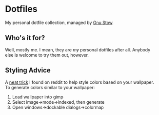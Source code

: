 # Dotfiles
My personal dotfile collection, managed by [Gnu
Stow](https://www.gnu.org/software/stow/).

## Who's it for?
Well, mostly me. I mean, they are *my* personal dotfiles after all. Anybody
else is welcome to try them out, however.

## Styling Advice
A [neat
trick](https://www.reddit.com/r/unixporn/comments/5dq79a/how_to_create_a_pallet_from_your_wallpaper/)
I found on reddit to help style colors based on your wallpaper. To generate
colors similar to your wallpaper:

1. Load wallpaper into gimp
1. Select image->mode->indexed, then generate
1. Open windows->dockable dialogs->colormap
